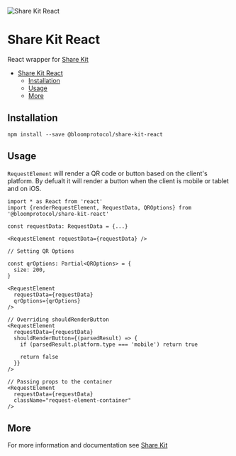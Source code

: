 ![Share Kit React](https://github.com/hellobloom/share-kit/raw/master/images/logo.png)

# Share Kit React

React wrapper for [Share Kit](https://github.com/hellobloom/share-kit#readme)

- [Share Kit React](#share-kit-react)
  - [Installation](#installation)
  - [Usage](#usage)
  - [More](#more)

## Installation

```
npm install --save @bloomprotocol/share-kit-react
```

## Usage

`RequestElement` will render a QR code or button based on the client's platform. By defualt it will render a button when the client is mobile or tablet and on iOS.

```tsx
import * as React from 'react'
import {renderRequestElement, RequestData, QROptions} from '@bloomprotocol/share-kit-react'

const requestData: RequestData = {...}

<RequestElement requestData={requestData} />

// Setting QR Options

const qrOptions: Partial<QROptions> = {
  size: 200,
}

<RequestElement
  requestData={requestData}
  qrOptions={qrOptions}
/>

// Overriding shouldRenderButton
<RequestElement
  requestData={requestData}
  shouldRenderButton={(parsedResult) => {
    if (parsedResult.platform.type === 'mobile') return true

    return false
  }}
/>

// Passing props to the container
<RequestElement
  requestData={requestData}
  className="request-element-container"
/>
```

## More

For more information and documentation see [Share Kit](https://github.com/hellobloom/share-kit#readme)
